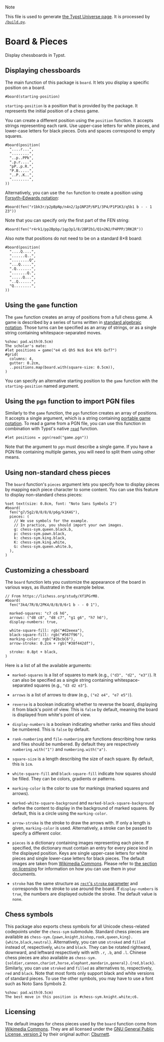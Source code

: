 > [!NOTE]
> This file is used to generate [the Typst Universe page](https://typst.app/universe/package/board-n-pieces). It is processed by [`/build.py`](/build.py).


# Board & Pieces

Display chessboards in Typst.


## Displaying chessboards

The main function of this package is `board`. It lets you display a specific position on a board.

```example
#board(starting-position)
```

`starting-position` is a position that is provided by the package. It represents the initial position of a chess game.

You can create a different position using the `position` function. It accepts strings representing each rank. Use upper-case letters for white pieces, and lower-case letters for black pieces. Dots and spaces correspond to empty squares.

```example
#board(position(
  "....r...",
  "........",
  "..p..PPk",
  ".p.r....",
  "pP..p.R.",
  "P.B.....",
  "..P..K..",
  "........",
))
```

Alternatively, you can use the `fen` function to create a position using [Forsyth–Edwards notation](https://en.wikipedia.org/wiki/Forsyth%E2%80%93Edwards_Notation):

```example
#board(fen("r1bk3r/p2pBpNp/n4n2/1p1NP2P/6P1/3P4/P1P1K3/q5b1 b - - 1 23"))
```

Note that you can specify only the first part of the FEN string:

```example
#board(fen("r4rk1/pp2Bpbp/1qp3p1/8/2BP2b1/Q1n2N2/P4PPP/3RK2R"))
```

Also note that positions do not need to be on a standard 8×8 board:

```example
#board(position(
  "....Q....",
  "......Q..",
  "........Q",
  "...Q.....",
  ".Q.......",
  ".......Q.",
  ".....Q...",
  "..Q......",
  "Q........",
))
```


## Using the `game` function

The `game` function creates an array of positions from a full chess game. A game is described by a series of turns written in [standard algebraic notation](https://en.wikipedia.org/wiki/Algebraic_notation_(chess)). Those turns can be specified as an array of strings, or as a single string containing whitespace-separated moves.

```example
%show: pad.with(0.5cm)
The scholar's mate:
#let positions = game("e4 e5 Qh5 Nc6 Bc4 Nf6 Qxf7")
#grid(
  columns: 4,
  gutter: 0.2cm,
  ..positions.map(board.with(square-size: 0.5cm)),
)
```

You can specify an alternative starting position to the `game` function with the `starting-position` named argument.


## Using the `pgn` function to import PGN files

Similarly to the `game` function, the `pgn` function creates an array of positions. It accepts a single argument, which is a string containing [portable game notation](https://en.wikipedia.org/wiki/Portable_Game_Notation). To read a game from a PGN file, you can use this function in combination with Typst's native [`read`](https://typst.app/docs/reference/data-loading/read/) function.

```typ
#let positions = pgn(read("game.pgn"))
```

Note that the argument to `pgn` must describe a single game. If you have a PGN file containing multiple games, you will need to split them using other means.


## Using non-standard chess pieces

The `board` function's `pieces` argument lets you specify how to display pieces by mapping each piece character to some content. You can use this feature to display non-standard chess pieces:

```example
%set text(size: 0.8cm, font: "Noto Sans Symbols 2")
#board(
  fen("g7/5g2/8/8/8/8/p6g/k1K4G"),
  pieces: (
    // We use symbols for the example.
    // In practice, you should import your own images.
    g: chess-sym.queen.black.b,
    p: chess-sym.pawn.black,
    k: chess-sym.king.black,
    K: chess-sym.king.white,
    G: chess-sym.queen.white.b,
  ),
)
```


## Customizing a chessboard

The `board` function lets you customize the appearance of the board in various ways, as illustrated in the example below.

```example
// From https://lichess.org/study/Xf1PGrM0.
#board(
  fen("3k4/7R/8/2PK4/8/8/8/6r1 b - - 0 1"),

  marked-squares: "c7 c6 h6",
  arrows: ("d8 c8", "d8 c7", "g1 g6", "h7 h6"),
  display-numbers: true,

  white-square-fill: rgb("#d2eeea"),
  black-square-fill: rgb("#567f96"),
  marking-color: rgb("#2bcbC6"),
  arrow-stroke: 0.2cm + rgb("#38f442df"),

  stroke: 0.8pt + black,
)
```

Here is a list of all the available arguments:

- `marked-squares` is a list of squares to mark (e.g., `("d3", "d2", "e3")`). It can also be specified as a single string containing whitespace-separated squares (e.g., `"d3 d2 e3"`).

- `arrows` is a list of arrows to draw (e.g., `("e2 e4", "e7 e5")`).

- `reverse` is a boolean indicating whether to reverse the board, displaying it from black's point of view. This is `false` by default, meaning the board is displayed from white's point of view.

- `display-numbers` is a boolean indicating whether ranks and files should be numbered. This is `false` by default.

- `rank-numbering` and `file-numbering` are functions describing how ranks and files should be numbered. By default they are respectively `numbering.with("1")` and `numbering.with("a")`.

- `square-size` is a length describing the size of each square. By default, this is `1cm`.

- `white-square-fill` and `black-square-fill` indicate how squares should be filled. They can be colors, gradients or patterns.

- `marking-color` is the color to use for markings (marked squares and arrows).

- `marked-white-square-background` and `marked-black-square-background` define the content to display in the background of marked squares. By default, this is a circle using the `marking-color`.

- `arrow-stroke` is the stroke to draw the arrows with. If only a length is given, `marking-color` is used. Alternatively, a stroke can be passed to specify a different color.

- `pieces` is a dictionary containing images representing each piece. If specified, the dictionary must contain an entry for every piece kind in the displayed position. Keys are single upper-case letters for white pieces and single lower-case letters for black pieces. The default images are taken from [Wikimedia Commons](https://commons.wikimedia.org/wiki/Category:SVG_chess_pieces). Please refer to [the section on licensing](#licensing) for information on how you can use them in your documents.

- `stroke` has the same structure as [`rect`'s `stroke` parameter](https://typst.app/docs/reference/visualize/rect/#parameters-stroke) and corresponds to the stroke to use around the board. If `display-numbers` is `true`, the numbers are displayed outside the stroke. The default value is `none`.


## Chess symbols

This package also exports chess symbols for all Unicode chess-related codepoints under the `chess-sym` submodule. Standard chess pieces are available as `chess-sym.{pawn,knight,bishop,rook,queen,king}.{white,black,neutral}`. Alternatively, you can use `stroked` and `filled` instead of, respectively, `white` and `black`. They can be rotated rightward, downward, and leftward respectively with with `.r`, `.b`, and `.l`. Chinese chess pieces are also available as `chess-sym.{soldier,cannon,chariot,horse,elephant,mandarin,general}.{red,black}`. Similarly, you can use `stroked` and `filled` as alternatives to, respectively, `red` and `black`. Note that most fonts only support black and white versions of standard pieces. To use the other symbols, you may have to use a font such as Noto Sans Symbols 2.

```example
%show: pad.with(0.5cm)
The best move in this position is #chess-sym.knight.white;c6.
```


## Licensing

The default images for chess pieces used by the `board` function come from [Wikimedia Commons](https://commons.wikimedia.org/wiki/Category:SVG_chess_pieces). They are all licensed under the [GNU General Public License, version 2](https://www.gnu.org/licenses/old-licenses/gpl-2.0.html) by their original author: [Cburnett](https://en.wikipedia.org/wiki/User:Cburnett).
